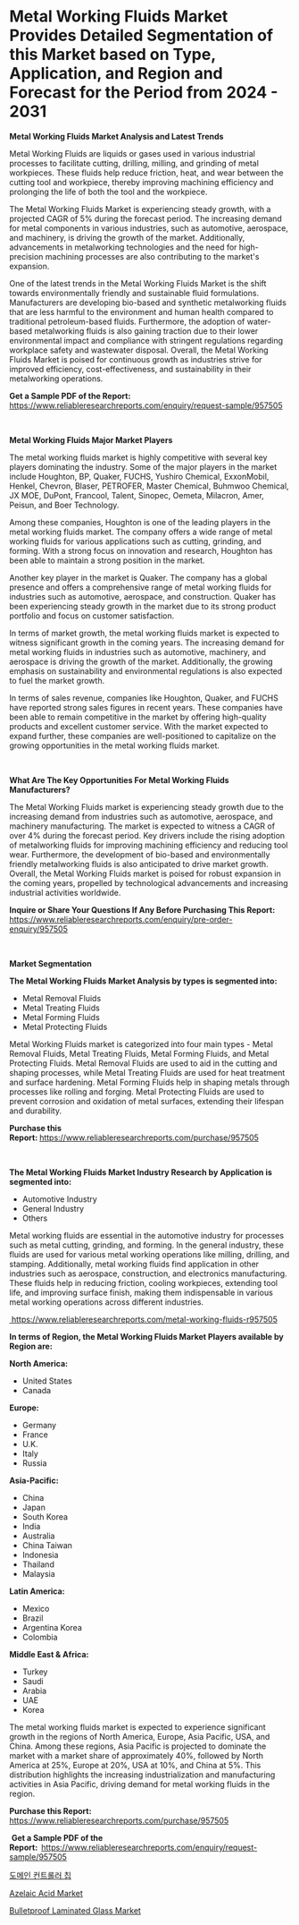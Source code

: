 <p><h1>Metal Working Fluids Market Provides Detailed Segmentation of this Market based on Type, Application, and Region and Forecast for the Period from 2024 - 2031</h1></p><p><strong>Metal Working Fluids Market Analysis and Latest Trends</strong></p>
<p><p>Metal Working Fluids are liquids or gases used in various industrial processes to facilitate cutting, drilling, milling, and grinding of metal workpieces. These fluids help reduce friction, heat, and wear between the cutting tool and workpiece, thereby improving machining efficiency and prolonging the life of both the tool and the workpiece.</p><p>The Metal Working Fluids Market is experiencing steady growth, with a projected CAGR of 5% during the forecast period. The increasing demand for metal components in various industries, such as automotive, aerospace, and machinery, is driving the growth of the market. Additionally, advancements in metalworking technologies and the need for high-precision machining processes are also contributing to the market's expansion.</p><p>One of the latest trends in the Metal Working Fluids Market is the shift towards environmentally friendly and sustainable fluid formulations. Manufacturers are developing bio-based and synthetic metalworking fluids that are less harmful to the environment and human health compared to traditional petroleum-based fluids. Furthermore, the adoption of water-based metalworking fluids is also gaining traction due to their lower environmental impact and compliance with stringent regulations regarding workplace safety and wastewater disposal. Overall, the Metal Working Fluids Market is poised for continuous growth as industries strive for improved efficiency, cost-effectiveness, and sustainability in their metalworking operations.</p></p>
<p><strong>Get a Sample PDF of the Report:&nbsp;</strong> <a href="https://www.reliableresearchreports.com/enquiry/request-sample/957505">https://www.reliableresearchreports.com/enquiry/request-sample/957505</a></p>
<p>&nbsp;</p>
<p><strong>Metal Working Fluids Major Market Players</strong></p>
<p><p>The metal working fluids market is highly competitive with several key players dominating the industry. Some of the major players in the market include Houghton, BP, Quaker, FUCHS, Yushiro Chemical, ExxonMobil, Henkel, Chevron, Blaser, PETROFER, Master Chemical, Buhmwoo Chemical, JX MOE, DuPont, Francool, Talent, Sinopec, Oemeta, Milacron, Amer, Peisun, and Boer Technology.</p><p>Among these companies, Houghton is one of the leading players in the metal working fluids market. The company offers a wide range of metal working fluids for various applications such as cutting, grinding, and forming. With a strong focus on innovation and research, Houghton has been able to maintain a strong position in the market.</p><p>Another key player in the market is Quaker. The company has a global presence and offers a comprehensive range of metal working fluids for industries such as automotive, aerospace, and construction. Quaker has been experiencing steady growth in the market due to its strong product portfolio and focus on customer satisfaction.</p><p>In terms of market growth, the metal working fluids market is expected to witness significant growth in the coming years. The increasing demand for metal working fluids in industries such as automotive, machinery, and aerospace is driving the growth of the market. Additionally, the growing emphasis on sustainability and environmental regulations is also expected to fuel the market growth.</p><p>In terms of sales revenue, companies like Houghton, Quaker, and FUCHS have reported strong sales figures in recent years. These companies have been able to remain competitive in the market by offering high-quality products and excellent customer service. With the market expected to expand further, these companies are well-positioned to capitalize on the growing opportunities in the metal working fluids market.</p></p>
<p>&nbsp;</p>
<p><strong>What Are The Key Opportunities For Metal Working Fluids Manufacturers?</strong></p>
<p><p>The Metal Working Fluids market is experiencing steady growth due to the increasing demand from industries such as automotive, aerospace, and machinery manufacturing. The market is expected to witness a CAGR of over 4% during the forecast period. Key drivers include the rising adoption of metalworking fluids for improving machining efficiency and reducing tool wear. Furthermore, the development of bio-based and environmentally friendly metalworking fluids is also anticipated to drive market growth. Overall, the Metal Working Fluids market is poised for robust expansion in the coming years, propelled by technological advancements and increasing industrial activities worldwide.</p></p>
<p><strong>Inquire or Share Your Questions If Any Before Purchasing This Report:</strong> <a href="https://www.reliableresearchreports.com/enquiry/pre-order-enquiry/957505">https://www.reliableresearchreports.com/enquiry/pre-order-enquiry/957505</a></p>
<p>&nbsp;</p>
<p><strong>Market Segmentation</strong></p>
<p><strong>The Metal Working Fluids Market Analysis by types is segmented into:</strong></p>
<p><ul><li>Metal Removal Fluids</li><li>Metal Treating Fluids</li><li>Metal Forming Fluids</li><li>Metal Protecting Fluids</li></ul></p>
<p><p>Metal Working Fluids market is categorized into four main types - Metal Removal Fluids, Metal Treating Fluids, Metal Forming Fluids, and Metal Protecting Fluids. Metal Removal Fluids are used to aid in the cutting and shaping processes, while Metal Treating Fluids are used for heat treatment and surface hardening. Metal Forming Fluids help in shaping metals through processes like rolling and forging. Metal Protecting Fluids are used to prevent corrosion and oxidation of metal surfaces, extending their lifespan and durability.</p></p>
<p><strong>Purchase this Report:&nbsp;</strong><a href="https://www.reliableresearchreports.com/purchase/957505">https://www.reliableresearchreports.com/purchase/957505</a></p>
<p>&nbsp;</p>
<p><strong>The Metal Working Fluids Market Industry Research by Application is segmented into:</strong></p>
<p><ul><li>Automotive Industry</li><li>General Industry</li><li>Others</li></ul></p>
<p><p>Metal working fluids are essential in the automotive industry for processes such as metal cutting, grinding, and forming. In the general industry, these fluids are used for various metal working operations like milling, drilling, and stamping. Additionally, metal working fluids find application in other industries such as aerospace, construction, and electronics manufacturing. These fluids help in reducing friction, cooling workpieces, extending tool life, and improving surface finish, making them indispensable in various metal working operations across different industries.</p></p>
<p><a href="https://www.reliableresearchreports.com/metal-working-fluids-r957505">&nbsp;https://www.reliableresearchreports.com/metal-working-fluids-r957505</a></p>
<p><strong>In terms of Region, the Metal Working Fluids Market Players available by Region are:</strong></p>
<p>
    <p> <strong> North America: </strong>
        <ul>
            <li>United States</li>
            <li>Canada</li>
        </ul>
        </p> 
    <p> <strong> Europe: </strong>
        <ul>
            <li>Germany</li>
            <li>France</li>
            <li>U.K.</li>
            <li>Italy</li>
            <li>Russia</li>
        </ul>
        </p> 
    <p> <strong> Asia-Pacific: </strong>
        <ul>
            <li>China</li>
            <li>Japan</li>
            <li>South Korea</li>
            <li>India</li>
            <li>Australia</li>
            <li>China Taiwan</li>
            <li>Indonesia</li>
            <li>Thailand</li>
            <li>Malaysia</li>
        </ul>
        </p> 
    <p> <strong> Latin America: </strong>
        <ul>
            <li>Mexico</li>
            <li>Brazil</li>
            <li>Argentina Korea</li>
            <li>Colombia</li>
        </ul>
        </p> 
    <p> <strong> Middle East & Africa: </strong>
        <ul>
            <li>Turkey</li>
            <li>Saudi</li>
            <li>Arabia</li>
            <li>UAE</li>
            <li>Korea</li>
        </ul>
    </p>
    </p>
<p><p>The metal working fluids market is expected to experience significant growth in the regions of North America, Europe, Asia Pacific, USA, and China. Among these regions, Asia Pacific is projected to dominate the market with a market share of approximately 40%, followed by North America at 25%, Europe at 20%, USA at 10%, and China at 5%. This distribution highlights the increasing industrialization and manufacturing activities in Asia Pacific, driving demand for metal working fluids in the region.</p></p>
<p><strong>Purchase this Report: </strong><a href="https://www.reliableresearchreports.com/purchase/957505">https://www.reliableresearchreports.com/purchase/957505</a></p>
<p>&nbsp;<strong>Get a Sample PDF of the Report:&nbsp;&nbsp;</strong><a href="https://www.reliableresearchreports.com/enquiry/request-sample/957505">https://www.reliableresearchreports.com/enquiry/request-sample/957505</a></p>
<p><strong></strong></p>
<p><p><a href="https://github.com/FelipeGrrady654556/Market-Research-Report-List-2/blob/main/5891837119436.md">도메인 컨트롤러 칩</a></p><p><a href="https://github.com/maudAbbott7/Market-Research-Report-List-1/blob/main/azelaic-acid-market.md">Azelaic Acid Market</a></p><p><a href="https://github.com/MaraKoelpin2023/Market-Research-Report-List-1/blob/main/bulletproof-laminated-glass-market.md">Bulletproof Laminated Glass Market</a></p></p>